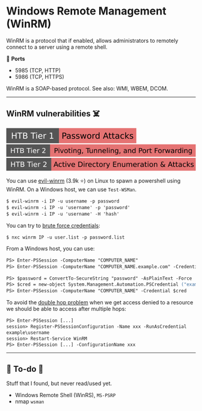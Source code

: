 # Windows Remote Management (WinRM)

<div class="row row-cols-lg-2"><div>

WinRM is a protocol that if enabled, allows administrators to remotely connect to a server using a remote shell.

🐊️ **Ports**

* 5985 (TCP, HTTP)
* 5986 (TCP, HTTPS)

WinRM is a SOAP-based protocol. See also: WMI, WBEM, DCOM.
</div><div>
</div></div>

<hr class="sep-both">

## WinRM vulnerabilities ☠️

[![password_attacks](../../../cybersecurity/_badges/htb/password_attacks.svg)](https://academy.hackthebox.com/course/preview/password-attacks)
[![pivoting_tunneling_port_forwarding](../../../cybersecurity/_badges/htb/pivoting_tunneling_port_forwarding.svg)](https://academy.hackthebox.com/course/preview/pivoting-tunneling-and-port-forwarding)
[![active_directory_enumeration_attacks](../../../cybersecurity/_badges/htb/active_directory_enumeration_attacks.svg)](https://academy.hackthebox.com/course/preview/active-directory-enumeration--attacks)

<div class="row row-cols-lg-2"><div>

You can use [evil-winrm](https://github.com/Hackplayers/evil-winrm) (3.9k ⭐) on Linux to spawn a powershell using WinRM. On a Windows host, we can use `Test-WSMan`.

```ps
$ evil-winrm -i IP -u username -p password
$ evil-winrm -i IP -u 'username' -p 'password'
$ evil-winrm -i IP -u 'username' -H 'hash'
```

You can try to [brute force credentials](/cybersecurity/red-team/s2.discovery/techniques/network/auth.md):

```shell!
$ nxc winrm IP -u user.list -p password.list
```
</div><div>

From a Windows host, you can use:

```ps
PS> Enter-PSSession -ComputerName "COMPUTER_NAME"
PS> Enter-PSSession -ComputerName "COMPUTER_NAME.example.com" -Credential example\username
```

```ps
PS> $password = ConvertTo-SecureString "password" -AsPlainText -Force
PS> $cred = new-object System.Management.Automation.PSCredential ("example\username", $password)
PS> Enter-PSSession -ComputerName "COMPUTER_NAME" -Credential $cred
```

To avoid the [double hop problem](https://posts.slayerlabs.com/double-hop/) when we get access denied to a resource we should be able to access after multiple hops:

```shell!
PS> Enter-PSSession [...]
session> Register-PSSessionConfiguration -Name xxx -RunAsCredential example\username
session> Restart-Service WinRM
PS> Enter-PSSession [...] -ConfigurationName xxx
```

</div></div>

<hr class="sep-both">

## 👻 To-do 👻

Stuff that I found, but never read/used yet.

<div class="row row-cols-lg-2"><div>

* Windows Remote Shell (WinRS), `MS-PSRP`
* nmap `wsman`
</div><div>
</div></div>